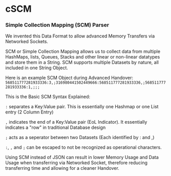 # cSCM
### Simple Collection Mapping (SCM) Parser

We invented this Data Format to allow advanced Memory Transfers via Networked Sockets.

SCM or Simple Collection Mapping allows us to collect data from multiple HashMaps, lists, Queues, Stacks and other linear or non-linear datatypes and store them in a String. SCM supports multiple Datasets by nature, all included in one String Object.

Here is an example SCM Object during Advanced Handover: ```568511777281933336:3,;316980441502449666:568511777281933336,;568511777281933336:1,;;;```

This is the Basic SCM Syntax Explained:

`:` separates a Key:Value pair. This is essentially one Hashmap or one List entry (2 Column Entry)

`,` indicates the end of a Key:Value pair (EoL Indicator). It essentially indicates a "row" in traditional Database design

`;` acts as a seperator between two Datasets (Each identified by : and ,)

`:`, `,` and `;` can be escaped to not be recognized as operational characters.

Using SCM instead of JSON can result in lower Memory Usage and Data Usage when transferring via Networked Socket, therefore reducing transferring time and allowing for a cleaner Handover.
